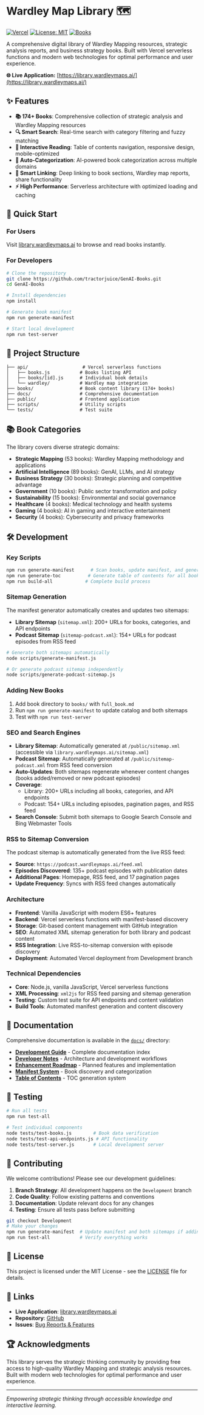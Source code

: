 # Wardley Map Library 🗺️

[![Vercel](https://img.shields.io/badge/Deployed%20on-Vercel-000000?style=flat&logo=vercel)](https://library.wardleymaps.ai/)
[![License: MIT](https://img.shields.io/badge/License-MIT-yellow.svg)](https://opensource.org/licenses/MIT)
[![Books](https://img.shields.io/badge/Books-174-blue.svg)](https://library.wardleymaps.ai/)

A comprehensive digital library of Wardley Mapping resources, strategic analysis reports, and business strategy books. Built with Vercel serverless functions and modern web technologies for optimal performance and user experience.

**🌐 Live Application:** [https://library.wardleymaps.ai/](https://library.wardleymaps.ai/)

## ✨ Features

- **📚 174+ Books**: Comprehensive collection of strategic analysis and Wardley Mapping resources
- **🔍 Smart Search**: Real-time search with category filtering and fuzzy matching
- **📖 Interactive Reading**: Table of contents navigation, responsive design, mobile-optimized
- **🎯 Auto-Categorization**: AI-powered book categorization across multiple domains
- **🔗 Smart Linking**: Deep linking to book sections, Wardley map reports, share functionality
- **⚡ High Performance**: Serverless architecture with optimized loading and caching

## 🚀 Quick Start

### For Users
Visit [library.wardleymaps.ai](https://library.wardleymaps.ai/) to browse and read books instantly.

### For Developers
```bash
# Clone the repository
git clone https://github.com/tractorjuice/GenAI-Books.git
cd GenAI-Books

# Install dependencies
npm install

# Generate book manifest
npm run generate-manifest

# Start local development
npm run test-server
```

## 📂 Project Structure

```
├── api/                    # Vercel serverless functions
│   ├── books.js           # Books listing API
│   ├── books/[id].js      # Individual book details
│   └── wardley/           # Wardley map integration
├── books/                 # Book content library (174+ books)
├── docs/                  # Comprehensive documentation
├── public/                # Frontend application
├── scripts/               # Utility scripts
└── tests/                 # Test suite
```

## 📚 Book Categories

The library covers diverse strategic domains:

- **Strategic Mapping** (53 books): Wardley Mapping methodology and applications
- **Artificial Intelligence** (89 books): GenAI, LLMs, and AI strategy
- **Business Strategy** (30 books): Strategic planning and competitive advantage  
- **Government** (10 books): Public sector transformation and policy
- **Sustainability** (15 books): Environmental and social governance
- **Healthcare** (4 books): Medical technology and health systems
- **Gaming** (4 books): AI in gaming and interactive entertainment
- **Security** (4 books): Cybersecurity and privacy frameworks

## 🛠️ Development

### Key Scripts
```bash
npm run generate-manifest      # Scan books, update manifest, and generate sitemaps
npm run generate-toc          # Generate table of contents for all books
npm run build-all            # Complete build process
```

### Sitemap Generation
The manifest generator automatically creates and updates two sitemaps:
- **Library Sitemap** (`sitemap.xml`): 200+ URLs for books, categories, and API endpoints
- **Podcast Sitemap** (`sitemap-podcast.xml`): 154+ URLs for podcast episodes from RSS feed

```bash
# Generate both sitemaps automatically
node scripts/generate-manifest.js

# Or generate podcast sitemap independently
node scripts/generate-podcast-sitemap.js
```

### Adding New Books
1. Add book directory to `books/` with `full_book.md`
2. Run `npm run generate-manifest` to update catalog and both sitemaps
3. Test with `npm run test-server`

### SEO and Search Engines
- **Library Sitemap**: Automatically generated at `/public/sitemap.xml` (accessible via `library.wardleymaps.ai/sitemap.xml`)
- **Podcast Sitemap**: Automatically generated at `/public/sitemap-podcast.xml` from RSS feed conversion
- **Auto-Updates**: Both sitemaps regenerate whenever content changes (books added/removed or new podcast episodes)
- **Coverage**: 
  - Library: 200+ URLs including all books, categories, and API endpoints
  - Podcast: 154+ URLs including episodes, pagination pages, and RSS feed
- **Search Console**: Submit both sitemaps to Google Search Console and Bing Webmaster Tools

### RSS to Sitemap Conversion
The podcast sitemap is automatically generated from the live RSS feed:
- **Source**: `https://podcast.wardleymaps.ai/feed.xml`
- **Episodes Discovered**: 135+ podcast episodes with publication dates
- **Additional Pages**: Homepage, RSS feed, and 17 pagination pages
- **Update Frequency**: Syncs with RSS feed changes automatically

### Architecture
- **Frontend**: Vanilla JavaScript with modern ES6+ features
- **Backend**: Vercel serverless functions with manifest-based discovery
- **Storage**: Git-based content management with GitHub integration
- **SEO**: Automated XML sitemap generation for both library and podcast content
- **RSS Integration**: Live RSS-to-sitemap conversion with episode discovery
- **Deployment**: Automated Vercel deployment from Development branch

### Technical Dependencies
- **Core**: Node.js, vanilla JavaScript, Vercel serverless functions
- **XML Processing**: `xml2js` for RSS feed parsing and sitemap generation
- **Testing**: Custom test suite for API endpoints and content validation
- **Build Tools**: Automated manifest generation and content discovery

## 📖 Documentation

Comprehensive documentation is available in the [`docs/`](./docs/) directory:

- **[Development Guide](./docs/README.md)** - Complete documentation index
- **[Developer Notes](./CLAUDE.md)** - Architecture and development workflows  
- **[Enhancement Roadmap](./docs/ENHANCEMENTS.md)** - Planned features and implementation
- **[Manifest System](./docs/MANIFEST.md)** - Book discovery and categorization
- **[Table of Contents](./docs/TABLE_OF_CONTENTS.md)** - TOC generation system

## 🧪 Testing

```bash
# Run all tests
npm run test-all

# Test individual components
node tests/test-books.js        # Book data verification
node tests/test-api-endpoints.js # API functionality
node tests/test-server.js       # Local development server
```

## 🤝 Contributing

We welcome contributions! Please see our development guidelines:

1. **Branch Strategy**: All development happens on the `Development` branch
2. **Code Quality**: Follow existing patterns and conventions
3. **Documentation**: Update relevant docs for any changes
4. **Testing**: Ensure all tests pass before submitting

```bash
git checkout Development
# Make your changes
npm run generate-manifest  # Update manifest and both sitemaps if adding books
npm run test-all           # Verify everything works
```

## 📄 License

This project is licensed under the MIT License - see the [LICENSE](LICENSE) file for details.

## 🔗 Links

- **Live Application**: [library.wardleymaps.ai](https://library.wardleymaps.ai/)
- **Repository**: [GitHub](https://github.com/tractorjuice/GenAI-Books)
- **Issues**: [Bug Reports & Features](https://github.com/tractorjuice/GenAI-Books/issues)

## 🏆 Acknowledgments

This library serves the strategic thinking community by providing free access to high-quality Wardley Mapping and strategic analysis resources. Built with modern web technologies for optimal performance and user experience.

---

*Empowering strategic thinking through accessible knowledge and interactive learning.*